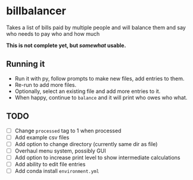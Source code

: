 # billbalancer

Takes a list of bills paid by multiple people and will balance them and say who needs to pay who and how much

**This is not complete yet, but _somewhat_ usable.**

## Running it

- Run it with py, follow prompts to make new files, add entries to them. 
- Re-run to add more files.
- Optionally, select an existing file and add more entries to it.
- When happy, continue to `balance` and it will print who owes who what.

## TODO

- [ ] Change `processed` tag to 1 when processed
- [ ] Add example csv files
- [ ] Add option to change directory (currently same dir as file)
- [ ] Overhaul menu system, possibly GUI
- [ ] Add option to increase print level to show intermediate calculations
- [ ] Add ability to edit file entries
- [ ] Add conda install `environment.yml`
